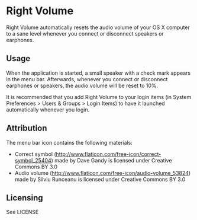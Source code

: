 Right Volume
============

Right Volume automatically resets the audio volume of your OS X computer to a sane level whenever you connect or disconnect speakers or earphones.

Usage
-----

When the application is started, a small speaker with a check mark appears in the menu bar. Afterwards, whenever you connect or disconnect earphones or speakers, the audio volume will be reset to 10%.

It is recommended that you add Right Volume to your login items (in System Preferences > Users & Groups > Login Items) to have it launched automatically whenever you login.

Attribution
-----------

The menu bar icon contains the following materials:
 - Correct symbol (http://www.flaticon.com/free-icon/correct-symbol_25404) made by Dave Gandy is licensed under Creative Commons BY 3.0 
 - Audio volume (http://www.flaticon.com/free-icon/audio-volume_53824) made by Silviu Runceanu is licensed under Creative Commons BY 3.0

Licensing
---------

See LICENSE
